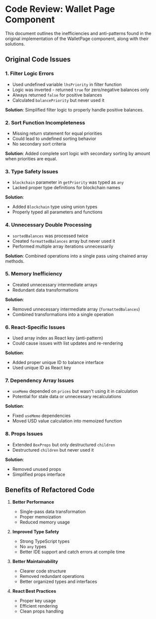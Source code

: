 # Code Review: Wallet Page Component

This document outlines the inefficiencies and anti-patterns found in the original implementation of the WalletPage component, along with their solutions.

## Original Code Issues

### 1. Filter Logic Errors
- Used undefined variable `lhsPriority` in filter function
- Logic was inverted - returned `true` for zero/negative balances only
- Always returned `false` for positive balances
- Calculated `balancePriority` but never used it

**Solution**: Simplified filter logic to properly handle positive balances.

### 2. Sort Function Incompleteness
- Missing return statement for equal priorities
- Could lead to undefined sorting behavior
- No secondary sort criteria

**Solution**: Added complete sort logic with secondary sorting by amount when priorities are equal.

### 3. Type Safety Issues
- `blockchain` parameter in `getPriority` was typed as `any`
- Lacked proper type definitions for blockchain names

**Solution**: 
- Added `Blockchain` type using union types
- Properly typed all parameters and functions

### 4. Unnecessary Double Processing
- `sortedBalances` was processed twice
- Created `formattedBalances` array but never used it
- Performed multiple array iterations unnecessarily

**Solution**: Combined operations into a single pass using chained array methods.

### 5. Memory Inefficiency
- Created unnecessary intermediate arrays
- Redundant data transformations

**Solution**: 
- Removed unnecessary intermediate array (`formattedBalances`)
- Combined transformations into a single operation

### 6. React-Specific Issues
- Used array index as React key (anti-pattern)
- Could cause issues with list updates and re-rendering

**Solution**: 
- Added proper unique ID to balance interface
- Used unique ID as React key

### 7. Dependency Array Issues
- `useMemo` depended on `prices` but wasn't using it in calculation
- Potential for stale data or unnecessary recalculations

**Solution**: 
- Fixed `useMemo` dependencies
- Moved USD value calculation into memoized function

### 8. Props Issues
- Extended `BoxProps` but only destructured `children`
- Destructured `children` but never used it

**Solution**: 
- Removed unused props
- Simplified props interface

## Benefits of Refactored Code

1. **Better Performance**
   - Single-pass data transformation
   - Proper memoization
   - Reduced memory usage

2. **Improved Type Safety**
   - Strong TypeScript types
   - No `any` types
   - Better IDE support and catch errors at compile time

3. **Better Maintainability**
   - Clearer code structure
   - Removed redundant operations
   - Better organized types and interfaces

4. **React Best Practices**
   - Proper key usage
   - Efficient rendering
   - Clean props handling
